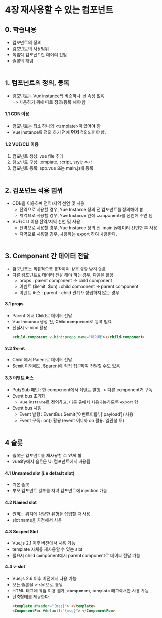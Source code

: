 # 4장 재사용할 수 있는 컴포넌트

## 0. 학습내용
- 컴포넌트의 정의
- 컴포넌트의 사용범위
- 독립적 컴포넌트간 데이터 전달
- 슬롯의 개념
<br><br>

## 1. 컴포넌트의 정의, 등록
- 컴포넌트는 Vue instance와 비슷하나, el 속성 없음   
=> 사용하기 위해 따로 정의/등록 해야 함

#### 1.1 CDN 이용
- 컴포넌트는 최소 하나의 \<template\>이 있어야 함
- Vue instance를 정의 하기 전에 __먼저__ 정의되어야 함.

#### 1.2 VUE/CLI 이용
1. 컴포넌트 생성: vue file 추가
1. 컴포넌트 구성: template, script, style 추가
1. 컴포넌트 등록: app.vue 또는 main.js에 등록
<br><br>

## 2. 컴포넌트 적용 범위
- CDN을 이용하여 전역/지역 선언 및 사용
  - 전역으로 사용할 경우, Vue Instance 정의 전 컴포넌트를 정의해야 함
  - 지역으로 사용할 경우, Vue Instance 안에 components를 선언해 주면 됨
- VUE/CLI 이용 전역/지역 선언 및 사용
  - 전역으로 사용할 경우, Vue Instance 정의 전, main.js에 미리 선언한 후 사용
  - 지역으로 사용할 경우, 사용하는 export 하여 사용한다.
<br><br>

## 3. Component 간 데이터 전달
- 컴포넌트는 독립적으로 동작하여 상호 영향 받지 않음
- 다른 컴포넌트로 데이터 전달 해야 하는 경우, 다음을 활용
  - props : parent component -> child component
  - 이벤트 ($emit, $on) : child component -> parent component
  - 이벤트 버스 : parent - child 관계가 성립하지 않는 경우

#### 3.1 props
- Parent 에서 Child로 데이터 전달
- Vue Instance 생성 전, Child component로 등록 필요
- 전달시 v-bind 활용
  ``` html
  <child-component v-bind:props_name="데이터"></child-component>
  ```

#### 3.2 $emit
- Child 에서 Parent로 데이터 전달
- $emit 이외에도, $parent에 직접 접근하여 전달할 수도 있음

#### 3.3 이벤트 버스
- Pub/Sub 패턴 : 한 component에서 이벤트 발행 -> 다른 component가 구독
- Event bus 초기화
  - Vue instance로 정의하고, 다른 곳에서 사용가능하도록 export 함
- Event bus 사용
  - Event 발행 : EventBus.$emit('이벤트이름', ['payload']) 사용
  - Event 구독 : on() 활용 (event 이니까 on 활용. 일관성 甲)
<br><br>

## 4 슬롯
- 슬롯은 컴포넌트를 재사용할 수 있게 함
- vuetify에서 슬롯은 UI 컴포넌트에서 사용됨

#### 4.1 Unnamed slot (i.e default slot)
- 기본 슬롯
- 부모 컴포넌트 일부를 자녀 컴포넌트에 injection 가능

#### 4.2 Named slot
- 원하는 위치에 다양한 유형을 삽입할 때 사용
- slot name을 지정해서 사용

#### 4.3 Scoped Slot
- Vue.js 2.1 이후 버전에서 사용 가능
- template 자체를 재사용할 수 있는 slot
- 필요시 child component에서 parent component로 데이터 전달 가능

#### 4.4 v-slot
- Vue.js 2.6 이후 버전에서 사용 가능
- 모든 슬롯을 v-slot으로 통일
- HTML 태그에 직접 이용 불가, component, template 태그에서만 사용 가능
- 단축형태를 제공한다.
  ``` html
  <template #header="{msg}"> </template>
  <ComponentFoo #default="{msg}"> </ComponentFoo>
  ```